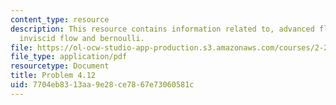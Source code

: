 ```yaml
---
content_type: resource
description: This resource contains information related to, advanced fluid mechanics,
  inviscid flow and bernoulli.
file: https://ol-ocw-studio-app-production.s3.amazonaws.com/courses/2-25-advanced-fluid-mechanics-fall-2013/7704eb8313aa9e28ce7867e73060581c_MIT2_25F13_Shapi4.12_Prob.pdf
file_type: application/pdf
resourcetype: Document
title: Problem 4.12
uid: 7704eb83-13aa-9e28-ce78-67e73060581c
---
```

